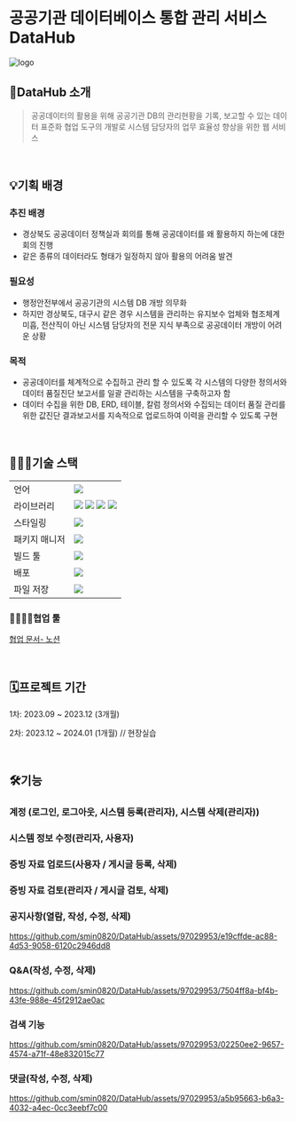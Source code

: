 # 공공기관 데이터베이스 통합 관리 서비스 DataHub
![logo](https://github.com/smin0820/DataHub/assets/97029953/f69c8a14-38a0-4dac-a5d5-056645eb67be)

## 📌DataHub 소개
> 공공데이터의 활용을 위해 공공기관 DB의 관리현황을 기록, 보고할 수 있는 데이터 표준화 협업 도구의 개발로 시스템 담당자의 업무 효율성 향상을 위한 웹 서비스

<br />

## 💡기획 배경

### 추진 배경
- 경상북도 공공데이터 정책실과 회의를 통해 공공데이터를 왜 활용하지 하는에 대한 회의 진행
- 같은 종류의 데이터라도 형태가 일정하지 않아 활용의 어려움 발견

### 필요성
- 행정안전부에서 공공기관의 시스템 DB 개방 의무화
- 하지만 경상북도, 대구시 같은 경우 시스템을 관리하는 유지보수 업체와 협조체계 미흡, 전산직이 아닌 시스템 담당자의 전문 지식 부족으로 공공데이터 개방이 어려운 상황

### 목적
- 공공데이터를 체계적으로 수집하고 관리 할 수 있도록 각 시스템의 다양한 정의서와 데이터 품질진단 보고서를 일괄 관리하는 시스템을 구축하고자 함
- 데이터 수집을 위한 DB, ERD, 테이블, 칼럼 정의서와 수집되는 데이터 품질 관리를 위한 값진단 결과보고서를 지속적으로 업로드하여 이력을 관리할 수 있도록 구현

<br />

## 🧑🏻‍💻기술 스택
<table>
  <tr>
    <td>언어</td>
    <td>
      <img src="https://img.shields.io/badge/JavaScript-F7DF1E?style=for-the-badge&logo=JavaScript&logoColor=white">
    </td>
  </tr>
  <tr>
    <td>라이브러리</td>
    <td>
      <img src="https://img.shields.io/badge/react-61DAFB?style=for-the-badge&logo=react&logoColor=white">
      <img src="https://img.shields.io/badge/axios-5A29E4?style=for-the-badge&logo=axios&logoColor=white">
      <img src="https://img.shields.io/badge/reactrouter-CA4245?style=for-the-badge&logo=reactrouter&logoColor=white">
      <img src="https://img.shields.io/badge/recoil-3578E5?style=for-the-badge&logo=recoil&logoColor=white">
    </td>
  </tr>
  <tr>
    <td>스타일링</td>
    <td>
      <img src="https://img.shields.io/badge/styledcomponents-DB7093?style=for-the-badge&logo=styledcomponents&logoColor=white">
    </td>
  </tr>
  <tr>
    <td>패키지 매니저</td>
    <td>
      <img src="https://img.shields.io/badge/yarn-2C8EBB?style=for-the-badge&logo=yarn&logoColor=white">
    </td>
  </tr>
  <tr>
    <td>빌드 툴</td>
    <td>
      <img src="https://img.shields.io/badge/vite-646CFF?style=for-the-badge&logo=vite&logoColor=white">
    </td>
  </tr>
  <tr>
    <td>배포</td>
    <td>
      <img src="https://img.shields.io/badge/amazonec2-FF9900?style=for-the-badge&logo=amazonec2&logoColor=white">
    </td>
  </tr>
  <tr>
    <td>파일 저장</td>
    <td>
      <img src="https://img.shields.io/badge/amazons3-569A31?style=for-the-badge&logo=amazons3&logoColor=white">
    </td>
  </tr>
</table>

### 👨‍👨‍👧‍👦협업 툴
[협업 문서- 노션](https://spicymin.notion.site/DataHub-031dc33c1f374c1d8ce117de70e614bf)

<br />

## 🗓프로젝트 기간
1차: 2023.09 ~ 2023.12 (3개월)

2차: 2023.12 ~ 2024.01 (1개월) // 현장실습

<br />

## 🛠️기능
### 계정 (로그인, 로그아웃, 시스템 등록(관리자), 시스템 삭제(관리자))

### 시스템 정보 수정(관리자, 사용자)

### 증빙 자료 업로드(사용자 / 게시글 등록, 삭제)

### 증빙 자료 검토(관리자 / 게시글 검토, 삭제)

### 공지사항(열람, 작성, 수정, 삭제)
https://github.com/smin0820/DataHub/assets/97029953/e19cffde-ac88-4d53-9058-6120c2946dd8

### Q&A(작성, 수정, 삭제)
https://github.com/smin0820/DataHub/assets/97029953/7504ff8a-bf4b-43fe-988e-45f2912ae0ac

### 검색 기능
https://github.com/smin0820/DataHub/assets/97029953/02250ee2-9657-4574-a71f-48e832015c77

### 댓글(작성, 수정, 삭제)
https://github.com/smin0820/DataHub/assets/97029953/a5b95663-b6a3-4032-a4ec-0cc3eebf7c00
